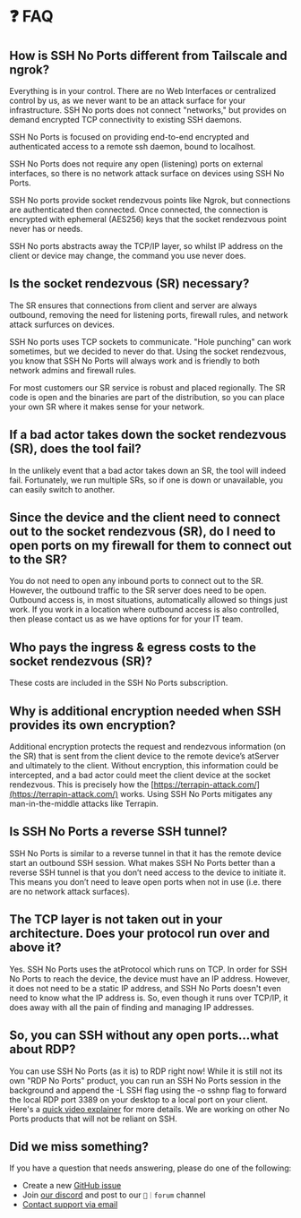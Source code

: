 # ❓ FAQ 

## **How is SSH No Ports different from Tailscale and ngrok?**&#x20;

Everything is in your control. There are no Web Interfaces or centralized control by us, as we never want to be an attack surface for your infrastructure.  SSH No ports does not connect "networks," but provides on demand encrypted TCP connectivity to existing SSH daemons.

SSH No Ports is focused on providing end-to-end encrypted and authenticated access to a remote ssh daemon, bound to localhost.

SSH No Ports does not require any open (listening) ports on external interfaces, so there is no network attack surface on devices using SSH No Ports.

SSH No ports provide socket rendezvous points like Ngrok, but connections are authenticated then connected. Once connected, the connection is encrypted with ephemeral (AES256) keys that the socket rendezvous point never has or needs.

SSH No ports abstracts away the TCP/IP layer, so whilst IP address on the client or device may change, the command you use never does.&#x20;

## **Is the socket rendezvous (SR) necessary?**&#x20;

The SR ensures that connections from client and server are always outbound, removing the need for listening ports, firewall rules, and network attack surfurces on devices.&#x20;

SSH No ports uses TCP sockets to communicate. "Hole punching" can work sometimes, but we decided to never do that. Using the socket rendezvous, you know that SSH No Ports will always work and is friendly to both network admins and firewall rules.

For most customers our SR service is robust and placed regionally. The SR code is open and the binaries are part of the distribution, so you can place your own SR where it makes sense for your network.

## **If a bad actor takes down the socket rendezvous (SR), does the tool fail?**&#x20;

In the unlikely event that a bad actor takes down an SR, the tool will indeed fail.  Fortunately, we run multiple SRs, so if one is down or unavailable, you can easily switch to another.

## **Since the device and the client need to connect out to the socket rendezvous (SR), do I need to open ports on my firewall for them to connect out to the SR?**&#x20;

You do not need to open any inbound ports to connect out to the SR. However, the outbound traffic to the SR server does need to be open. Outbound access is, in most situations, automatically allowed so things just work. If you work in a location where outbound access is also controlled, then please contact us as we have options for for your IT team.

## **Who pays the ingress & egress costs to the socket rendezvous (SR)?**

These costs are included in the SSH No Ports subscription.

## **Why is additional encryption needed when SSH provides its own encryption?**

Additional encryption protects the request and rendezvous information (on the SR) that is sent from the client device to the remote device’s atServer and ultimately to the client. Without encryption, this information could be intercepted, and a bad actor could meet the client device at the socket rendezvous. This is precisely how the [https://terrapin-attack.com/](https://terrapin-attack.com/) works. Using SSH No Ports mitigates any man-in-the-middle attacks like Terrapin.

## **Is SSH No Ports a reverse SSH tunnel?**

SSH No Ports is similar to a reverse tunnel in that it has the remote device start an outbound SSH session. What makes SSH No Ports better than a reverse SSH tunnel is that you don’t need access to the device to initiate it. This means you don’t need to leave open ports when not in use (i.e. there are no network attack surfaces).

## **The TCP layer is not taken out in your architecture. Does your protocol run over and above it?**

Yes. SSH No Ports uses the atProtocol which runs on TCP. In order for SSH No Ports to reach the device, the device must have an IP address. However, it does not need to be a static IP address, and SSH No Ports doesn't even need to know what the IP address is. So, even though it runs over TCP/IP, it does away with all the pain of finding and managing IP addresses.

## **So, you can SSH without any open ports...what about RDP?**

You can use SSH No Ports (as it is) to RDP right now! While it is still not its own "RDP No Ports" product, you can run an SSH No Ports session in the background and append the -L SSH flag using the -o sshnp flag to forward the local RDP port 3389 on your desktop to a local port on your client. Here's a [quick video explainer](https://www.youtube.com/watch?v=G3rRBHdwHvI) for more details. We are working on other No Ports products that will not be reliant on SSH.

## Did we miss something?

If you have a question that needs answering, please do one of the following:

* Create a new [GitHub issue](https://github.com/atsign-foundation/noports/issues/new/choose)
* Join [our discord](https://discord.atsign.com) and post to our `📑｜forum` channel
* [Contact support via email](mailto:support@noports.com)
